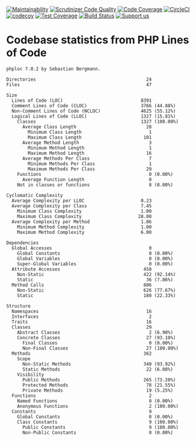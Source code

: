 [![Maintainability](https://api.codeclimate.com/v1/badges/55c8967ef25e37182e3d/maintainability)](https://codeclimate.com/github/Firesphere/silverstripe-solr-search/maintainability)
[![Scrutinizer Code Quality](https://scrutinizer-ci.com/g/Firesphere/silverstripe-solr-search/badges/quality-score.png?b=primary)](https://scrutinizer-ci.com/g/Firesphere/silverstripe-solr-search/?branch=primary)
[![Code Coverage](https://scrutinizer-ci.com/g/Firesphere/silverstripe-solr-search/badges/coverage.png?b=primary)](https://scrutinizer-ci.com/g/Firesphere/silverstripe-solr-search/?branch=primary)
[![CircleCI](https://circleci.com/gh/Firesphere/silverstripe-solr-search/tree/primary.svg?style=svg)](https://circleci.com/gh/Firesphere/silverstripe-solr-search/tree/primary)
[![codecov](https://codecov.io/gh/Firesphere/silverstripe-solr-search/branch/primary/graph/badge.svg?token=BACi0PeDRD)](https://codecov.io/gh/Firesphere/silverstripe-solr-search)
[![Test Coverage](https://api.codeclimate.com/v1/badges/55c8967ef25e37182e3d/test_coverage)](https://codeclimate.com/github/Firesphere/silverstripe-solr-search/test_coverage)
[![Build Status](https://scrutinizer-ci.com/g/Firesphere/silverstripe-solr-search/badges/build.png?b=primary)](https://scrutinizer-ci.com/g/Firesphere/silverstripe-solr-search/build-status/primary)
[![Support us](https://enjoy.gitstore.app/repositories/badge-Firesphere/silverstripe-solr-search.svg)](https://enjoy.gitstore.app/repositories/Firesphere/silverstripe-solr-search)

# Codebase statistics from PHP Lines of Code

```
phploc 7.0.2 by Sebastian Bergmann.

Directories                                         24
Files                                               47

Size
  Lines of Code (LOC)                             8391
  Comment Lines of Code (CLOC)                    3766 (44.88%)
  Non-Comment Lines of Code (NCLOC)               4625 (55.12%)
  Logical Lines of Code (LLOC)                    1327 (15.81%)
    Classes                                       1327 (100.00%)
      Average Class Length                          28
        Minimum Class Length                         1
        Maximum Class Length                       101
      Average Method Length                          3
        Minimum Method Length                        1
        Maximum Method Length                       16
      Average Methods Per Class                      7
        Minimum Methods Per Class                    1
        Maximum Methods Per Class                   29
    Functions                                        0 (0.00%)
      Average Function Length                        0
    Not in classes or functions                      0 (0.00%)

Cyclomatic Complexity
  Average Complexity per LLOC                     0.23
  Average Complexity per Class                    7.45
    Minimum Class Complexity                      1.00
    Maximum Class Complexity                     28.00
  Average Complexity per Method                   1.86
    Minimum Method Complexity                     1.00
    Maximum Method Complexity                     6.00

Dependencies
  Global Accesses                                    0
    Global Constants                                 0 (0.00%)
    Global Variables                                 0 (0.00%)
    Super-Global Variables                           0 (0.00%)
  Attribute Accesses                               458
    Non-Static                                     422 (92.14%)
    Static                                          36 (7.86%)
  Method Calls                                     806
    Non-Static                                     626 (77.67%)
    Static                                         180 (22.33%)

Structure
  Namespaces                                        16
  Interfaces                                         2
  Traits                                            16
  Classes                                           29
    Abstract Classes                                 2 (6.90%)
    Concrete Classes                                27 (93.10%)
      Final Classes                                  0 (0.00%)
      Non-Final Classes                             27 (100.00%)
  Methods                                          362
    Scope
      Non-Static Methods                           340 (93.92%)
      Static Methods                                22 (6.08%)
    Visibility
      Public Methods                               265 (73.20%)
      Protected Methods                             78 (21.55%)
      Private Methods                               19 (5.25%)
  Functions                                          2
    Named Functions                                  0 (0.00%)
    Anonymous Functions                              2 (100.00%)
  Constants                                          9
    Global Constants                                 0 (0.00%)
    Class Constants                                  9 (100.00%)
      Public Constants                               9 (100.00%)
      Non-Public Constants                           0 (0.00%)
```
